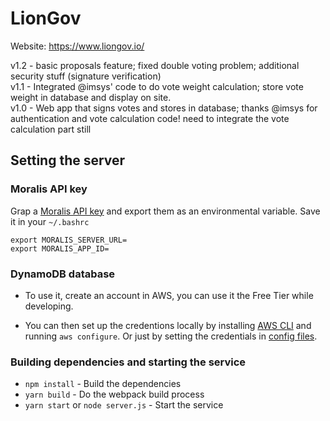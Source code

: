 # LionGov

Website: https://www.liongov.io/

v1.2 - basic proposals feature; fixed double voting problem; additional security stuff (signature verification)  
v1.1 - Integrated @imsys' code to do vote weight calculation; store vote weight in database and display on site.  
v1.0 - Web app that signs votes and stores in database; thanks @imsys for authentication and vote calculation code! need to integrate the vote calculation part still

## Setting the server

### Moralis API key

Grap a [Moralis API key](https://moralis.io/) and export them as an environmental variable. Save it in your `~/.bashrc`

```
export MORALIS_SERVER_URL=
export MORALIS_APP_ID=
```

### DynamoDB database

- To use it, create an account in AWS, you can use it the Free Tier while developing.

- You can then set up the credentions locally by installing [AWS CLI](https://docs.aws.amazon.com/cli/latest/userguide/install-cliv2.html) and running `aws configure`. Or just by setting the credentials in [config files](https://docs.aws.amazon.com/cli/latest/userguide/cli-configure-files.html).

### Building dependencies and starting the service

- `npm install` - Build the dependencies
- `yarn build` - Do the webpack build process
- `yarn start` or `node server.js` - Start the service
